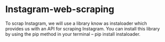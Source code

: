 # Instagram-web-scraping
To scrap Instagram, we will use a library know as instaloader which provides us with an API for scraping Instagram. You can install this library by using the pip method in your terminal – pip install instaloader.
